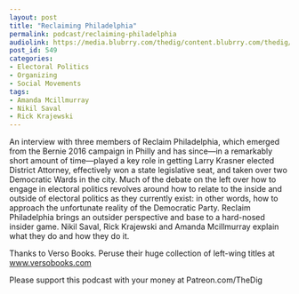 ```yaml
---
layout: post
title: "Reclaiming Philadelphia"
permalink: podcast/reclaiming-philadelphia
audiolink: https://media.blubrry.com/thedig/content.blubrry.com/thedig/The_Dig_-_EP_151_-_Reclaim.mp3
post_id: 549
categories: 
- Electoral Politics
- Organizing
- Social Movements
tags: 
- Amanda Mcillmurray
- Nikil Saval
- Rick Krajewski
---
```


An interview with three members of Reclaim Philadelphia, which emerged from the Bernie 2016 campaign in Philly and has since—in a remarkably short amount of time—played a key role in getting Larry Krasner elected District Attorney, effectively won a state legislative seat, and taken over two Democratic Wards in the city. Much of the debate on the left over how to engage in electoral politics revolves around how to relate to the inside and outside of electoral politics as they currently exist: in other words, how to approach the unfortunate reality of the Democratic Party. Reclaim Philadelphia brings an outsider perspective and base to a hard-nosed insider game. Nikil Saval, Rick Krajewski and Amanda Mcillmurray explain what they do and how they do it.


Thanks to Verso Books. Peruse their huge collection of left-wing titles at www.versobooks.com

Please support this podcast with your money at Patreon.com/TheDig